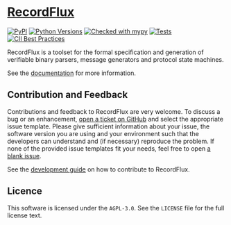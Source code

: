 # [RecordFlux](https://github.com/AdaCore/RecordFlux/)

[![PyPI](https://img.shields.io/pypi/v/RecordFlux?color=blue)](https://pypi.org/project/RecordFlux/)
[![Python Versions](https://img.shields.io/badge/python-3.8%20%7C%203.9%20%7C%203.10-blue.svg)](https://python.org/)
[![Checked with mypy](http://www.mypy-lang.org/static/mypy_badge.svg)](http://mypy-lang.org/)
[![Tests](https://github.com/AdaCore/RecordFlux/workflows/tests/badge.svg)](https://github.com/AdaCore/RecordFlux/actions)
[![CII Best Practices](https://bestpractices.coreinfrastructure.org/projects/5052/badge)](https://bestpractices.coreinfrastructure.org/projects/5052)

RecordFlux is a toolset for the formal specification and generation of verifiable binary parsers, message generators and protocol state machines.

See the [documentation](https://adacore.github.io/RecordFlux/) for more information.

## Contribution and Feedback

Contributions and feedback to RecordFlux are very welcome. To discuss a bug or an enhancement, [open a ticket on GitHub](https://github.com/AdaCore/RecordFlux/issues/new/choose) and select the appropriate issue template. Please give sufficient information about your issue, the software version you are using and your environment such that the developers can understand and (if necessary) reproduce the problem. If none of the provided issue templates fit your needs, feel free to open [a blank issue](https://github.com/AdaCore/RecordFlux/issues/new).

See the [development guide](https://adacore.github.io/RecordFlux/development_guide/) on how to contribute to RecordFlux.

## Licence

This software is licensed under the `AGPL-3.0`. See the `LICENSE` file for the full license text.
